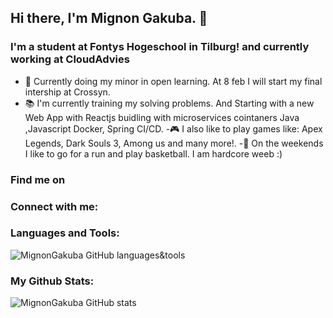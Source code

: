 ## Hi there, I'm Mignon Gakuba. 👋 

### I'm a student at Fontys Hogeschool in Tilburg! and currently working at CloudAdvies

  - 🏫 Currently doing my minor in open learning.  At 8 feb  I will start my final intership at Crossyn.
  - 📚 I'm currently training my solving problems. And Starting with a new Web App with Reactjs buidling with microservices cointaners Java ,Javascript Docker, Spring CI/CD.
  -🎮 I also like to play games like: Apex Legends, Dark Souls 3, Among us and many more!.
  -🌲 On the weekends I like to go for a run and play basketball. I am hardcore weeb :)



### Find me on 


### Connect with me:



### Languages and Tools:
![MignonGakuba GitHub languages&tools](https://github-readme-hide=language.vercel.app/api?username=mignongakuba&theme=dark&show_icons=true)



### My Github Stats:
![MignonGakuba  GitHub stats](https://github-readme-stats.vercel.app/api?username=mignongakuba&theme=dark&show_icons=true)
